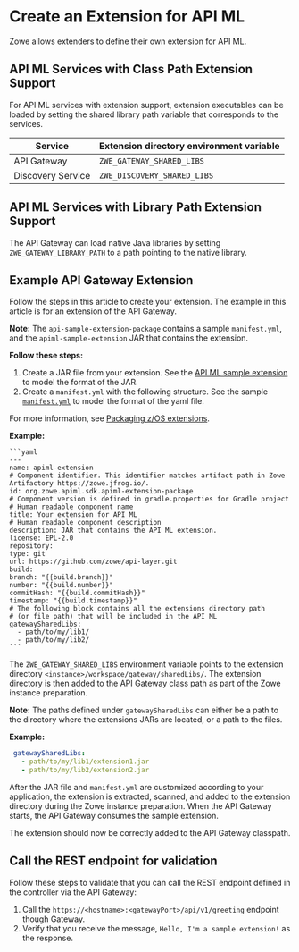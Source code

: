 # Create an Extension for API ML

Zowe allows extenders to define their own extension for API ML. 

## API ML Services with Class Path Extension Support

For API ML services with extension support, extension executables can be loaded by setting the shared library path variable that corresponds to the services.

|Service          |Extension directory environment variable|
|-----------------|----------------------------------------|
|API Gateway      | `ZWE_GATEWAY_SHARED_LIBS`              |
|Discovery Service| `ZWE_DISCOVERY_SHARED_LIBS`            |

## API ML Services with Library Path Extension Support

The API Gateway can load native Java libraries by setting `ZWE_GATEWAY_LIBRARY_PATH` to a path pointing to the native library.

## Example API Gateway Extension

Follow the steps in this article to create your extension. The example in this article is for an extension of the API Gateway.

**Note:** The `api-sample-extension-package` contains a sample `manifest.yml`, and the `apiml-sample-extension` JAR that contains the extension.

**Follow these steps:**

1. Create a JAR file from your extension. See the [API ML sample extension](https://github.com/zowe/api-layer/blob/master/apiml-sample-extension) to model the format of the JAR.
2. Create a `manifest.yml` with the following structure. See the sample [`manifest.yml`](https://github.com/zowe/api-layer/blob/master/apiml-sample-extension-package/src/main/resources/manifest.yaml) to model the format of the yaml file.     

For more information, see [Packaging z/OS extensions](../packaging-zos-extensions.md).

   **Example:**

    ```yaml
    ---
    name: apiml-extension
    # Component identifier. This identifier matches artifact path in Zowe Artifactory https://zowe.jfrog.io/.
    id: org.zowe.apiml.sdk.apiml-extension-package
    # Component version is defined in gradle.properties for Gradle project
    # Human readable component name
    title: Your extension for API ML
    # Human readable component description
    description: JAR that contains the API ML extension.
    license: EPL-2.0
    repository:
    type: git
    url: https://github.com/zowe/api-layer.git
    build:
    branch: "{{build.branch}}"
    number: "{{build.number}}"
    commitHash: "{{build.commitHash}}"
    timestamp: "{{build.timestamp}}"
    # The following block contains all the extensions directory path
    # (or file path) that will be included in the API ML
    gatewaySharedLibs:
      - path/to/my/lib1/
      - path/to/my/lib2/
    ```

The `ZWE_GATEWAY_SHARED_LIBS` environment variable points to the 
extension directory `<instance>/workspace/gateway/sharedLibs/`.
The extension directory is then added to the API Gateway class path as part of the Zowe instance preparation.

**Note:** The paths defined under `gatewaySharedLibs` can either be a path to the directory where the extensions JARs are located, or a path to the files. 

**Example:**
   ```yaml
    gatewaySharedLibs:
      - path/to/my/lib1/extension1.jar
      - path/to/my/lib2/extension2.jar
   ```

After the JAR file and `manifest.yml` are customized according to your application, the extension is extracted, scanned, and added to the extension directory during the Zowe instance preparation. When the API Gateway starts, the API Gateway consumes the sample extension. 

The extension should now be correctly added to the API Gateway classpath. 

## Call the REST endpoint for validation 

Follow these steps to validate that you can call the REST endpoint defined in the controller via the API Gateway:

1. Call the `https://<hostname>:<gatewayPort>/api/v1/greeting` endpoint though Gateway.
2. Verify that you receive the message, `Hello, I'm a sample extension!` as the response.
